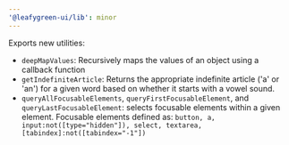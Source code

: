```yaml
---
'@leafygreen-ui/lib': minor
---
```


Exports new utilities: 
 - `deepMapValues`: Recursively maps the values of an object using a callback function
 - `getIndefiniteArticle`: Returns the appropriate indefinite article ('a' or 'an') for a given word based on whether it starts with a vowel sound.
 - `queryAllFocusableElements`, `queryFirstFocusableElement`, and `queryLastFocusableElement`: selects focusable elements within a given element. Focusable elements defined as: `button, a, input:not([type="hidden"]), select, textarea, [tabindex]:not([tabindex="-1"])`
